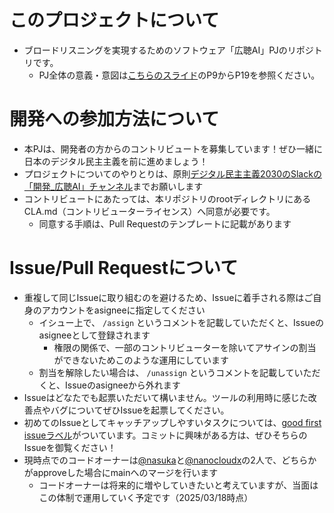 # このプロジェクトについて
- ブロードリスニングを実現するためのソフトウェア「広聴AI」PJのリポジトリです。
    - PJ全体の意義・意図は[こちらのスライド](https://docs.google.com/presentation/d/1etZjpfj9v59NW5REC4bOv4QwVq_ApZMFDMQZqPDHb8Q/edit#slide=id.g339b8863127_0_1132)のP9からP19を参照ください。

# 開発への参加方法について

- 本PJは、開発者の方からのコントリビュートを募集しています！ぜひ一緒に日本のデジタル民主主義を前に進めましょう！
- プロジェクトについてのやりとりは、原則[デジタル民主主義2030のSlackの「開発_広聴AI」チャンネル](https://w1740803485-clv347541.slack.com/archives/C08F7JZPD63)までお願いします
- コントリビュートにあたっては、本リポジトリのrootディレクトリにあるCLA.md（コントリビューターライセンス）へ同意が必要です。
    - 同意する手順は、Pull Requestのテンプレートに記載があります

# Issue/Pull Requestについて
- 重複して同じIssueに取り組むのを避けるため、Issueに着手される際はご自身のアカウントをasigneeに指定してください
  - イシュー上で、 `/assign` というコメントを記載していただくと、Issueのasigneeとして登録されます
    - 権限の関係で、一部のコントリビューターを除いてアサインの割当ができないためこのような運用にしています
  - 割当を解除したい場合は、 `/unassign` というコメントを記載していただくと、Issueのasigneeから外れます
- Issueはどなたでも起票いただいて構いません。ツールの利用時に感じた改善点やバグについてぜひIssueを起票してください。
- 初めてのIssueとしてキャッチアップしやすいタスクについては、[good first issueラベル](https://github.com/digitaldemocracy2030/kouchou-ai/labels/good%20first%20issue)がついています。コミットに興味がある方は、ぜひそちらのIssueを御覧ください！
- 現時点でのコードオーナーは[@nasuka](https://github.com/nasuka)と[@nanocloudx](https://github.com/nanocloudx)の2人で、どちらかがapproveした場合にmainへのマージを行います
  - コードオーナーは将来的に増やしていきたいと考えていますが、当面はこの体制で運用していく予定です（2025/03/18時点）